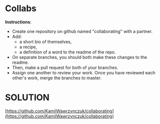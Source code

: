 # Collabs

**Instructions**: 
* Create one repository on github named "collaborating" with a partner. 
* Add: 
    - a short bio of themselves, 
    - a recipe, 
    - a definition of a word 
to the readme of the repo.
* On separate branches, you should both make these changes to the readme. 
* Then, make a pull request for both of your branches. 
* Assign one another to review your work. Once you have reviewed each other's work, merge the branches to master. 

# SOLUTION 

[https://github.com/KamilWawrzynczuk/collaborating](https://github.com/KamilWawrzynczuk/collaborating)
